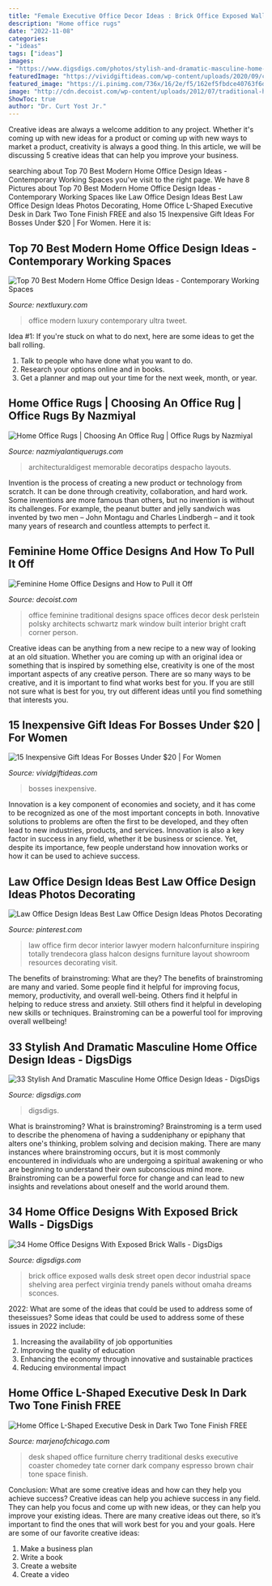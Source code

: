 ```yaml
---
title: "Female Executive Office Decor Ideas : Brick Office Exposed Walls Desk Street Open Decor Industrial Space Shelving Area Perfect Virginia Trendy Panels Without Omaha Dreams Sconces"
description: "Home office rugs"
date: "2022-11-08"
categories:
- "ideas"
tags: ["ideas"]
images:
- "https://www.digsdigs.com/photos/stylish-and-dramatic-masculine-home-offices-27.jpg"
featuredImage: "https://vividgiftideas.com/wp-content/uploads/2020/09/cheap-gifts-for-female-bosses.jpg"
featured_image: "https://i.pinimg.com/736x/16/2e/f5/162ef5fbdce40763f6d8bd8bd1541712.jpg"
image: "http://cdn.decoist.com/wp-content/uploads/2012/07/traditional-home-office-with-a-feminine-touch.jpg"
ShowToc: true
author: "Dr. Curt Yost Jr."
---
```



Creative ideas are always a welcome addition to any project. Whether it's coming up with new ideas for a product or coming up with new ways to market a product, creativity is always a good thing. In this article, we will be discussing 5 creative ideas that can help you improve your business.

	

		
searching about Top 70 Best Modern Home Office Design Ideas - Contemporary Working Spaces you've visit to the right page. We have 8 Pictures about Top 70 Best Modern Home Office Design Ideas - Contemporary Working Spaces like Law Office Design Ideas Best Law Office Design Ideas Photos Decorating, Home Office L-Shaped Executive Desk in Dark Two Tone Finish FREE and also 15 Inexpensive Gift Ideas For Bosses Under $20 | For Women. Here it is:
		
    
## Top 70 Best Modern Home Office Design Ideas - Contemporary Working Spaces

<img loading=lazy src="http://nextluxury.com/wp-content/uploads/ultra-luxury-modern-home-office.jpg" onerror="this.onerror=null;this.src='https://tse3.mm.bing.net/th?id=OIP.urz_wOc2Vjli8CUxq3a6xQHaF5&amp;pid=15.1';" alt="Top 70 Best Modern Home Office Design Ideas - Contemporary Working Spaces">

_Source: nextluxury.com_

>office modern luxury contemporary ultra tweet. 

	

Idea #1:
If you're stuck on what to do next, here are some ideas to get the ball rolling.
1. Talk to people who have done what you want to do.
2. Research your options online and in books.
3. Get a planner and map out your time for the next week, month, or year.

    
## Home Office Rugs | Choosing An Office Rug | Office Rugs By Nazmiyal

<img loading=lazy src="https://cdn.nazmiyalantiquerugs.com/wp-content/uploads/2020/06/modern-home-office-rugs.jpg" onerror="this.onerror=null;this.src='https://tse4.mm.bing.net/th?id=OIP.r_zlKSq_oeFIObLU90CkLwHaFK&amp;pid=15.1';" alt="Home Office Rugs | Choosing An Office Rug | Office Rugs by Nazmiyal">

_Source: nazmiyalantiquerugs.com_

>architecturaldigest memorable decoratips despacho layouts. 

	

Invention is the process of creating a new product or technology from scratch. It can be done through creativity, collaboration, and hard work. Some inventions are more famous than others, but no invention is without its challenges. For example, the peanut butter and jelly sandwich was invented by two men – John Montagu and Charles Lindbergh – and it took many years of research and countless attempts to perfect it.

    
## Feminine Home Office Designs And How To Pull It Off

<img loading=lazy src="http://cdn.decoist.com/wp-content/uploads/2012/07/traditional-home-office-with-a-feminine-touch.jpg" onerror="this.onerror=null;this.src='https://tse2.mm.bing.net/th?id=OIP.bIqaYxXix4k868vwpNHfOQHaLf&amp;pid=15.1';" alt="Feminine Home Office Designs and How to Pull it Off">

_Source: decoist.com_

>office feminine traditional designs space offices decor desk perlstein polsky architects schwartz mark window built interior bright craft corner person. 

	

Creative ideas can be anything from a new recipe to a new way of looking at an old situation. Whether you are coming up with an original idea or something that is inspired by something else, creativity is one of the most important aspects of any creative person. There are so many ways to be creative, and it is important to find what works best for you. If you are still not sure what is best for you, try out different ideas until you find something that interests you.

    
## 15 Inexpensive Gift Ideas For Bosses Under $20 | For Women

<img loading=lazy src="https://vividgiftideas.com/wp-content/uploads/2020/09/cheap-gifts-for-female-bosses.jpg" onerror="this.onerror=null;this.src='https://tse1.mm.bing.net/th?id=OIP.qZuk5-2GNwBPkS5xKefM3wHaMH&amp;pid=15.1';" alt="15 Inexpensive Gift Ideas For Bosses Under $20 | For Women">

_Source: vividgiftideas.com_

>bosses inexpensive. 

	

Innovation is a key component of economies and society, and it has come to be recognized as one of the most important concepts in both. Innovative solutions to problems are often the first to be developed, and they often lead to new industries, products, and services. Innovation is also a key factor in success in any field, whether it be business or science. Yet, despite its importance, few people understand how innovation works or how it can be used to achieve success.

    
## Law Office Design Ideas Best Law Office Design Ideas Photos Decorating

<img loading=lazy src="https://i.pinimg.com/736x/16/2e/f5/162ef5fbdce40763f6d8bd8bd1541712.jpg" onerror="this.onerror=null;this.src='https://tse4.mm.bing.net/th?id=OIP.keYiy8j-ebUvi5myI3YntQHaJ3&amp;pid=15.1';" alt="Law Office Design Ideas Best Law Office Design Ideas Photos Decorating">

_Source: pinterest.com_

>law office firm decor interior lawyer modern halconfurniture inspiring totally trendecora glass halcon designs furniture layout showroom resources decorating visit. 

	

The benefits of brainstroming: What are they?
The benefits of brainstroming are many and varied. Some people find it helpful for improving focus, memory, productivity, and overall well-being. Others find it helpful in helping to reduce stress and anxiety. Still others find it helpful in developing new skills or techniques. Brainstroming can be a powerful tool for improving overall wellbeing!

    
## 33 Stylish And Dramatic Masculine Home Office Design Ideas - DigsDigs

<img loading=lazy src="https://www.digsdigs.com/photos/stylish-and-dramatic-masculine-home-offices-27.jpg" onerror="this.onerror=null;this.src='https://tse3.mm.bing.net/th?id=OIP.P6H7ETWrXxwcAmvgpB-sCgHaIk&amp;pid=15.1';" alt="33 Stylish And Dramatic Masculine Home Office Design Ideas - DigsDigs">

_Source: digsdigs.com_

>digsdigs. 

	

What is brainstroming?
What is brainstroming? Brainstroming is a term used to describe the phenomena of having a suddeniphany or epiphany that alters one's thinking, problem solving and decision making. There are many instances where brainstroming occurs, but it is most commonly encountered in individuals who are undergoing a spiritual awakening or who are beginning to understand their own subconscious mind more. Brainstroming can be a powerful force for change and can lead to new insights and revelations about oneself and the world around them.

    
## 34 Home Office Designs With Exposed Brick Walls - DigsDigs

<img loading=lazy src="http://www.digsdigs.com/photos/2016/09/26-brick-panels-will-let-you-have-trendy-decor-without-much-effort.jpg" onerror="this.onerror=null;this.src='https://tse1.mm.bing.net/th?id=OIP.Ei122WHZ2MLKF0UqjA_O6wHaJ4&amp;pid=15.1';" alt="34 Home Office Designs With Exposed Brick Walls - DigsDigs">

_Source: digsdigs.com_

>brick office exposed walls desk street open decor industrial space shelving area perfect virginia trendy panels without omaha dreams sconces. 

	

2022: What are some of the ideas that could be used to address some of theseissues?
Some ideas that could be used to address some of these issues in 2022 include: 
1. Increasing the availability of job opportunities 
2. Improving the quality of education 
3. Enhancing the economy through innovative and sustainable practices 
4. Reducing environmental impact 

    
## Home Office L-Shaped Executive Desk In Dark Two Tone Finish FREE

<img loading=lazy src="https://marjenofchicago.com/sites/default/files/collections-coaster-800691_800700%2B800690-ols-b1.jpg" onerror="this.onerror=null;this.src='https://tse4.mm.bing.net/th?id=OIP.eZY6j1oPlmtAC8E9GJPGwAHaF4&amp;pid=15.1';" alt="Home Office L-Shaped Executive Desk in Dark Two Tone Finish FREE">

_Source: marjenofchicago.com_

>desk shaped office furniture cherry traditional desks executive coaster chomedey tate corner dark company espresso brown chair tone space finish. 

	

Conclusion: What are some creative ideas and how can they help you achieve success?
Creative ideas can help you achieve success in any field. They can help you focus and come up with new ideas, or they can help you improve your existing ideas. There are many creative ideas out there, so it’s important to find the ones that will work best for you and your goals. Here are some of our favorite creative ideas: 
1. Make a business plan 
2. Write a book 
3. Create a website 
4. Create a video 

